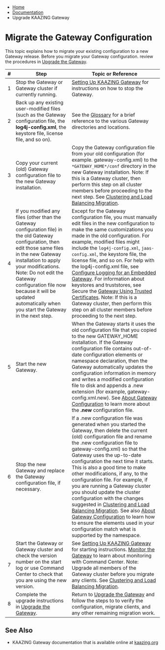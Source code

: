 -   [Home](../../index.md)
-   [Documentation](../index.md)
-   Upgrade KAAZING Gateway

Migrate the Gateway Configuration
==========================================================

This topic explains how to migrate your existing configuration to a new Gateway release. Before you migrate your Gateway configuration. review the procedures in [Upgrade the Gateway](o_upgrade.md).

| # | Step                                                                                                                                                                                                                                                                                                                                       | Topic or Reference                                                                                                                                                                                                                                                                                                                                                                                                                                                                                                                                                                                                                                                                                                                                                                                  |
|---|--------------------------------------------------------------------------------------------------------------------------------------------------------------------------------------------------------------------------------------------------------------------------------------------------------------------------------------------|-----------------------------------------------------------------------------------------------------------------------------------------------------------------------------------------------------------------------------------------------------------------------------------------------------------------------------------------------------------------------------------------------------------------------------------------------------------------------------------------------------------------------------------------------------------------------------------------------------------------------------------------------------------------------------------------------------------------------------------------------------------------------------------------------------|
| 1 | Stop the Gateway or Gateway cluster if currently running.                                                                                                                                                                                                                                                                                  | [Setting Up KAAZING Gateway](../about/setup-guide.md) for instructions on how to stop the Gateway.                                                                                                                                                                                                                                                                                                                                                                                                                                                                                                                                                                                                                                                                                                  |
| 2 | Back up any existing user-modified files (such as the Gateway configuration file, the **log4j-config.xml**, the keystore file, license file, and so on).                                                                                                                                                                                   | See the [Glossary](http://tech.kaazing.com/documentation/kaazing-glossary.html) for a brief reference to the various Gateway directories and locations.                                                                                                                                                                                                                                                                                                                                                                                                                                                                                                                                                                                                                                             |
| 3 | Copy your current (old) Gateway configuration file to the new Gateway installation.                                                                                                                                                                                                                                                        | Copy the Gateway configuration file from your old configuration (for example. gateway-config.xml) to the `*GATEWAY_HOME*/conf` directory in the new Gateway installation. Note: If this is a Gateway cluster, then perform this step on all cluster members before proceeding to the next step. See [Clustering and Load Balancing Migration](u_ha.md#clustering-and-load-balancing-migration).                                                                                                                                                                                                                                                                                                                                                                                                     |
| 4 | If you modified any files (other than the Gateway configuration file) in the old Gateway configuration, then edit those same files in the new Gateway installation to apply your modifications. Note: Do not edit the Gateway configuration file now because it will be updated automatically when you start the Gateway in the next step. | Except for the Gateway configuration file, you must manually edit files in the new configuration to make the same customizations you made in the old configuration. For example, modified files might include the `log4j-config.xml`, `jaas-config.xml`, the keystore file, the license file, and so on. For help with the log4j-config.xml file, see [Configure Logging for an Embedded Gateway](../embedded/p_embed_logging.md). For information about keystores and truststores, see Secure the [Gateway Using Trusted Certificates](../security/p_tls_trusted.md). Note: If this is a Gateway cluster, then perform this step on all cluster members before proceeding to the next step.                                                                                                        |
| 5 | Start the new Gateway.                                                                                                                                                                                                                                                                                                                     | When the Gateway starts it uses the old configuration file that you copied to the new GATEWAY_HOME installation. If the Gateway configuration file contains out-of-date configuration elements or namespace declaration, then the Gateway automatically updates the configuration information in memory and writes a modified configuration file to disk and appends a .new extension (for example, gateway-config.xml.new). See [About Gateway Configuration](../admin-reference/c_conf_concepts.md) to learn more about the **.new** configuration file.                                                                                                                                                                                                                                          |
| 6 | Stop the new Gateway and replace the Gateway configuration file, if necessary.                                                                                                                                                                                                                                                             | If a .new configuration file was generated when you started the Gateway, then delete the current (old) configuration file and rename the .new configuration file to gateway-config.xml) so that the Gateway uses the up-to-date configuration the next time it starts. This is also a good time to make other modifications, if any, to the configuration file. For example, if you are running a Gateway cluster you should update the cluster configuration with the changes suggested in [Clustering and Load Balancing Migration](../high-availability/u_ha.md#clustering-and-load-balancing-migration). See also [About Gateway Configuration](///admin-reference/c_conf_concepts.md) to learn how to ensure the elements used in your configuration match what is supported by the namespace. |
| 7 | Start the Gateway or Gateway cluster and check the version number on the start log or use Command Center to check that you are using the new version.                                                                                                                                                                                      | See [Setting Up KAAZING Gateway](../about/setup-guide.md) for starting instructions. [Monitor the Gateway](../management/o_admin_monitor.md) to learn about monitoring with Command Center. Note: Upgrade all members of the Gateway cluster before you migrate any clients. See [Clustering and Load Balancing Migration](../high-availability/u_ha.md#clustering-and-load-balancing-migration).                                                                                                                                                                                                                                                                                                                                                                                                   |
| 8 | Complete the upgrade instructions in [Upgrade the Gateway](../upgrade/o_upgrade.md).                                                                                                                                                                                                                                                       | Return to [Upgrade the Gateway](../upgrade/o_upgrade.md) and follow the steps to to verify the configuration, migrate clients, and any other remaining migration work.                                                                                                                                                                                                                                                                                                                                                                                                                                                                                                                                                                                                                              |


See Also
------------------------------

-   KAAZING Gateway documentation that is available online at [kaazing.org](http://kaazing.org/)




